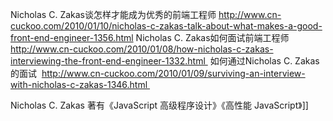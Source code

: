 Nicholas C. Zakas谈怎样才能成为优秀的前端工程师
http://www.cn-cuckoo.com/2010/01/10/nicholas-c-zakas-talk-about-what-makes-a-good-front-end-engineer-1356.html
Nicholas C. Zakas如何面试前端工程师 
http://www.cn-cuckoo.com/2010/01/08/how-nicholas-c-zakas-interviewing-the-front-end-engineer-1332.html 
如何通过Nicholas C. Zakas的面试 
http://www.cn-cuckoo.com/2010/01/09/surviving-an-interview-with-nicholas-c-zakas-1346.html 

Nicholas C. Zakas 著有《JavaScript 高级程序设计》《高性能 JavaScript》]]